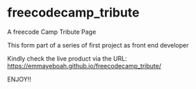 # freecodecamp_tribute
A freecode Camp Tribute Page

This form part of a series of first project as front end developer

Kindly check the live product via the URL:
https://emmayeboah.github.io/freecodecamp_tribute/

ENJOY!!
